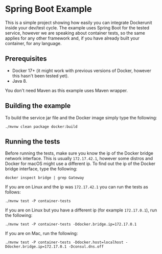 # Spring Boot Example

This is a simple project showing how easily you can integrate Dockerunit inside your dev/test cycle.
The example uses Spring Boot for the tested service, however we are speaking about container tests, so the same applies for any other framework and, if you have already built your container, for any language.

## Prerequisites
* Docker 17+ (it might work with previous versions of Docker, however this hasn't been tested yet).
* Java 8.

You don't need Maven as this example uses Maven wrapper.

## Building the example
To build the service jar file and the Docker image simply type the following:

`./mvnw clean package docker:build`

## Running the tests
Before running the tests, make sure you know the ip of the Docker bridge network interface.
This is usually `172.17.42.1`, however some distros and Docker for macOS might use a different ip.
To find out the ip of the Docker bridge interface, type the following:

`docker inspect bridge | grep Gateway`

If you are on Linux and the ip was `172.17.42.1` you can run the tests as follows:

`./mvnw test -P container-tests`

If you are on Linux but you have a different ip (for example `172.17.0.1`), run the following:

`./mvnw test -P container-tests -Ddocker.bridge.ip=172.17.0.1` 

If you are on Mac, run the following:

`./mvnw test -P container-tests -Ddocker.host=localhost -Ddocker.bridge.ip=172.17.0.1 -Dconsul.dns.off` 

   